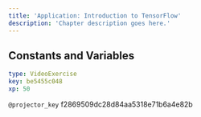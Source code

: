 ```yaml
---
title: 'Application: Introduction to TensorFlow'
description: 'Chapter description goes here.'
---
```


## Constants and Variables

```yaml
type: VideoExercise
key: be5455c048
xp: 50
```

`@projector_key`
f2869509dc28d84aa5318e71b6a4e82b
